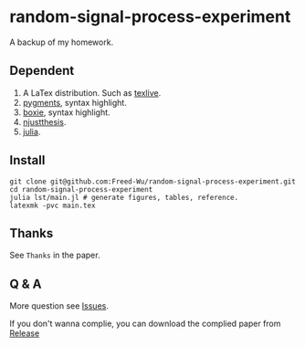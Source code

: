 random-signal-process-experiment
================================

A backup of my homework.

Dependent
---------

1.  A LaTex distribution. Such as [texlive].
2.  [pygments], syntax highlight.
3.  [boxie], syntax highlight.
4.  [njustthesis].
5.  [julia].

Install
-------

``` {.zsh}
git clone git@github.com:Freed-Wu/random-signal-process-experiment.git
cd random-signal-process-experiment
julia lst/main.jl # generate figures, tables, reference.
latexmk -pvc main.tex
```

Thanks
------

See `Thanks` in the paper.

Q & A
-----

More question see [Issues].

If you don't wanna complie, you can download the complied paper from
[Release]

  [texlive]: https://github.com/TeX-Live/texlive-source
  [pygments]: https://github.com/pygments/pygments
  [boxie]: https://github.com/registor/boxiesty
  [njustthesis]: https://github.com/Freed-Wu/njustthesis
  [julia]: https://github.com/JuliaLang/julia
  [Issues]: https://github.com/Freed-Wu/random-signal-process-experiment/issues
  [Release]: https://github.com/Freed-Wu/random-signal-process-experiment/releases/
